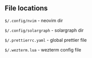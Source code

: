 ## File locations

`$/.config/nvim` - neovim dir

`$/.config/solargraph` - solargraph dir

`$/.prettierrc.yaml` - global prettier file

`$/.wezterm.lua` - wezterm config file

